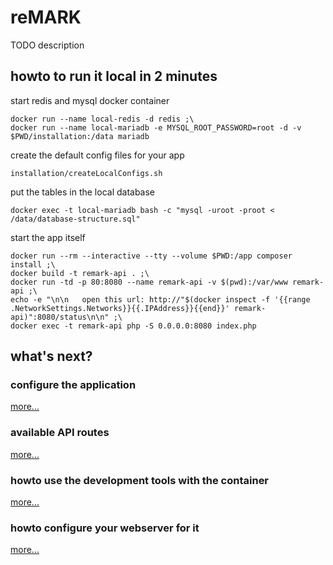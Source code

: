 # reMARK

TODO description

## howto to run it local in 2 minutes

start redis and mysql docker container
```
docker run --name local-redis -d redis ;\
docker run --name local-mariadb -e MYSQL_ROOT_PASSWORD=root -d -v $PWD/installation:/data mariadb
```

create the default config files for your app
```
installation/createLocalConfigs.sh
```

put the tables in the local database
```
docker exec -t local-mariadb bash -c "mysql -uroot -proot < /data/database-structure.sql"
```

start the app itself
```
docker run --rm --interactive --tty --volume $PWD:/app composer install ;\
docker build -t remark-api . ;\
docker run -td -p 80:8080 --name remark-api -v $(pwd):/var/www remark-api ;\
echo -e "\n\n   open this url: http://"$(docker inspect -f '{{range .NetworkSettings.Networks}}{{.IPAddress}}{{end}}' remark-api)":8080/status\n\n" ;\
docker exec -t remark-api php -S 0.0.0.0:8080 index.php
```

## what's next?

### configure the application

[more...](documentation/config.md)

### available API routes

[more...](documentation/routes.md)

### howto use the development tools with the container

[more...](documentation/tools.md)

### howto configure your webserver for it

[more...](https://www.slimframework.com/docs/start/web-servers.html)
